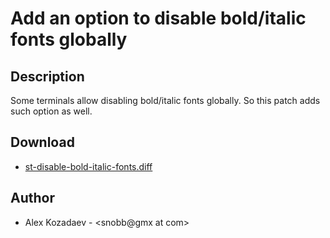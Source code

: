 Add an option to disable bold/italic fonts globally
==================================================

Description
-----------

Some terminals allow disabling bold/italic fonts globally. So this patch adds such option as well.

Download
--------

* [st-disable-bold-italic-fonts.diff](st-disable-bold-italic-fonts.diff)

Author
------

* Alex Kozadaev - <snobb@gmx at com>
